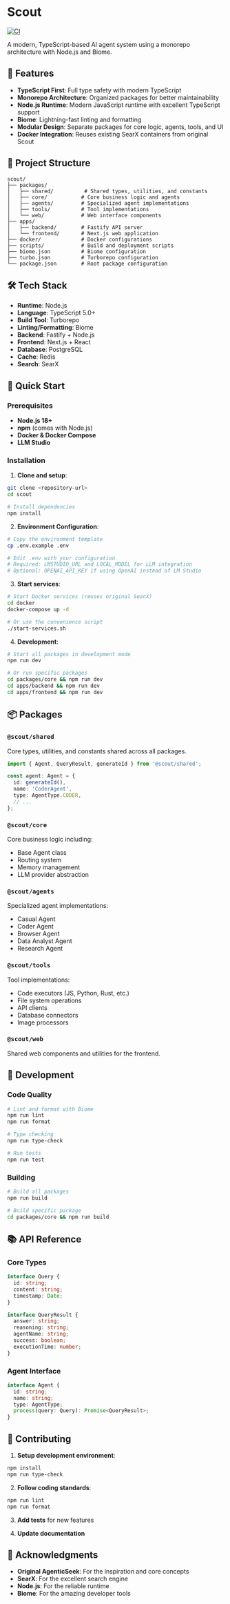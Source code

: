 # Scout

[![CI](https://github.com/brs999/scout/actions/workflows/ci.yml/badge.svg)](https://github.com/brs999/scout/actions/workflows/ci.yml)

A modern, TypeScript-based AI agent system using a monorepo architecture with Node.js and Biome.

## 🚀 Features

- **TypeScript First**: Full type safety with modern TypeScript
- **Monorepo Architecture**: Organized packages for better maintainability
- **Node.js Runtime**: Modern JavaScript runtime with excellent TypeScript support
- **Biome**: Lightning-fast linting and formatting
- **Modular Design**: Separate packages for core logic, agents, tools, and UI
- **Docker Integration**: Reuses existing SearX containers from original Scout

## 📁 Project Structure

```
scout/
├── packages/
│   ├── shared/          # Shared types, utilities, and constants
│   ├── core/           # Core business logic and agents
│   ├── agents/         # Specialized agent implementations
│   ├── tools/          # Tool implementations
│   └── web/            # Web interface components
├── apps/
│   ├── backend/        # Fastify API server
│   └── frontend/       # Next.js web application
├── docker/             # Docker configurations
├── scripts/            # Build and deployment scripts
├── biome.json          # Biome configuration
├── turbo.json          # Turborepo configuration
└── package.json        # Root package configuration
```

## 🛠️ Tech Stack

- **Runtime**: Node.js
- **Language**: TypeScript 5.0+
- **Build Tool**: Turborepo
- **Linting/Formatting**: Biome
- **Backend**: Fastify + Node.js
- **Frontend**: Next.js + React
- **Database**: PostgreSQL
- **Cache**: Redis
- **Search**: SearX 

## 🚀 Quick Start

### Prerequisites

- **Node.js 18+**
- **npm** (comes with Node.js)
- **Docker & Docker Compose**
- **LLM Studio**

### Installation

1. **Clone and setup**:
```bash
git clone <repository-url>
cd scout

# Install dependencies
npm install
```

2. **Environment Configuration**:
```bash
# Copy the environment template
cp .env.example .env

# Edit .env with your configuration
# Required: LMSTUDIO_URL and LOCAL_MODEL for LLM integration
# Optional: OPENAI_API_KEY if using OpenAI instead of LM Studio
```

3. **Start services**:
```bash
# Start Docker services (reuses original SearX)
cd docker
docker-compose up -d

# Or use the convenience script
./start-services.sh
```

4. **Development**:
```bash
# Start all packages in development mode
npm run dev

# Or run specific packages
cd packages/core && npm run dev
cd apps/backend && npm run dev
cd apps/frontend && npm run dev
```

## 📦 Packages

### `@scout/shared`
Core types, utilities, and constants shared across all packages.

```typescript
import { Agent, QueryResult, generateId } from '@scout/shared';

const agent: Agent = {
  id: generateId(),
  name: 'CoderAgent',
  type: AgentType.CODER,
  // ...
};
```

### `@scout/core`
Core business logic including:
- Base Agent class
- Routing system
- Memory management
- LLM provider abstraction

### `@scout/agents`
Specialized agent implementations:
- Casual Agent
- Coder Agent
- Browser Agent
- Data Analyst Agent
- Research Agent

### `@scout/tools`
Tool implementations:
- Code executors (JS, Python, Rust, etc.)
- File system operations
- API clients
- Database connectors
- Image processors

### `@scout/web`
Shared web components and utilities for the frontend.

## 🔧 Development

### Code Quality

```bash
# Lint and format with Biome
npm run lint
npm run format

# Type checking
npm run type-check

# Run tests
npm run test
```

### Building

```bash
# Build all packages
npm run build

# Build specific package
cd packages/core && npm run build
```

## 📚 API Reference

### Core Types

```typescript
interface Query {
  id: string;
  content: string;
  timestamp: Date;
}

interface QueryResult {
  answer: string;
  reasoning: string;
  agentName: string;
  success: boolean;
  executionTime: number;
}
```

### Agent Interface

```typescript
interface Agent {
  id: string;
  name: string;
  type: AgentType;
  process(query: Query): Promise<QueryResult>;
}
```

## 🤝 Contributing

1. **Setup development environment**:
```bash
npm install
npm run type-check
```

2. **Follow coding standards**:
```bash
npm run lint
npm run format
```

3. **Add tests** for new features

4. **Update documentation**

## 🙏 Acknowledgments

- **Original AgenticSeek**: For the inspiration and core concepts
- **SearX**: For the excellent search engine
- **Node.js**: For the reliable runtime
- **Biome**: For the amazing developer tools




